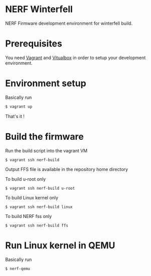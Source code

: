 # NERF Winterfell

NERF Firmware development environment for winterfell build.

# Prerequisites

You need [Vagrant](https://www.vagrantup.com/) and [Vitualbox](https://www.virtualbox.org/) in order to setup your development environment.

# Environment setup

Basically run

```bash
$ vagrant up
```

That's it !

# Build the firmware

Run the build script into the vagrant VM

```
$ vagrant ssh nerf-build
```

Output FFS file is available in the repository home directory

To build u-root only

```
$ vagrant ssh nerf-build u-root
```

To build Linux kernel only

```
$ vagrant ssh nerf-build linux
```

To build NERF fss only

```
$ vagrant ssh nerf-build ffs
```

# Run Linux kernel in QEMU

Basically run

```
$ nerf-qemu
```
